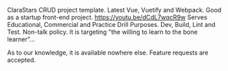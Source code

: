 ClaraStars CRUD project template.  Latest Vue, Vuetify and Webpack.   Good as a startup front-end project. 
https://youtu.be/dCdL7wqcR9w
Serves Educational, Commercial and Practice Drill Purposes.
Dev, Build, Lint and Test.
Non-talk policy. It is targeting "the willing to learn to the bone learner"...

As to our knowledge, it is available nowhere else.
Feature requests are accepted.
